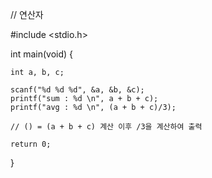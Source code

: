 // 연산자

#include <stdio.h>

int main(void) {

    int a, b, c; 

    scanf("%d %d %d", &a, &b, &c);
    printf("sum : %d \n", a + b + c);
    printf("avg : %d \n", (a + b + c)/3);

	// () = (a + b + c) 계산 이후 /3을 계산하여 출력

    return 0;
}
